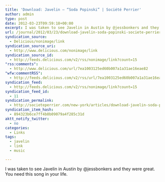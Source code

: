 ```yaml
---
title: 'Download: Javelin – “Soda Popinski” | Société Perrier'
author: admin
type: post
date: 2012-03-23T09:59:18+00:00
excerpt: I was taken to see Javelin in Austin by @jessbonkers and they were great. You need this song in your life.
url: /journal/2012/03/23/download-javelin-soda-popinski-societe-perrier/
syndication_source:
  - Delicious/nonimage/link
syndication_source_uri:
  - http://www.delicious.com/nonimage/link
syndication_source_id:
  - http://feeds.delicious.com/v2/rss/nonimage/link?count=15
"rss:comments":
  - http://www.delicious.com/url/7ea1003125ed60b007a1a31ae16eae82
"wfw:commentRSS":
  - http://feeds.delicious.com/v2/rss/url/7ea1003125ed60b007a1a31ae16eae82
syndication_feed:
  - http://feeds.delicious.com/v2/rss/nonimage/link?count=15
syndication_feed_id:
  - 11
syndication_permalink:
  - http://societeperrier.com/new-york/articles/download-javelin-soda-popinski/
syndication_item_hash:
  - 894323b6ce7ff4b0b09079a4f285c31d
aktt_notify_twitter:
  - no
categories:
  - Links
tags:
  - javelin
  - link
  - music

---
```

I was taken to see Javelin in Austin by @jessbonkers and they were great. You need this song in your life.